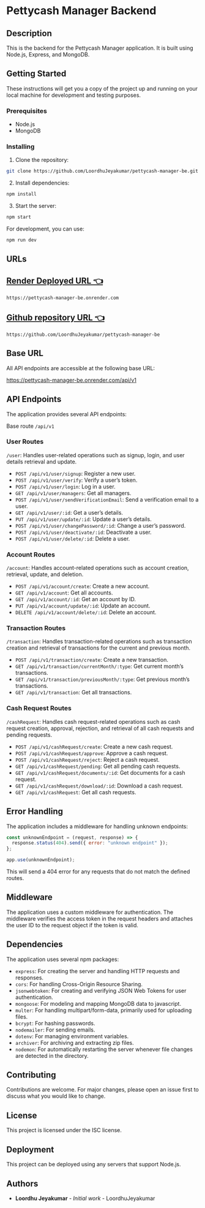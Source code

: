 # Pettycash Manager Backend

## Description

This is the backend for the Pettycash Manager application. It is built using Node.js, Express, and MongoDB.

## Getting Started

These instructions will get you a copy of the project up and running on your local machine for development and testing purposes.

### Prerequisites

- Node.js
- MongoDB

### Installing

1. Clone the repository:

```bash
git clone https://github.com/LoordhuJeyakumar/pettycash-manager-be.git
```

2. Install dependencies:

```bash
npm install
```

3. Start the server:

```bash
npm start
```

For development, you can use:

```bash
npm run dev
```


## **URLs**

## [Render Deployed URL 👈 ](https://pettycash-manager-be.onrender.com)

```
https://pettycash-manager-be.onrender.com
```

## [Github repository URL 👈](https://github.com/LoordhuJeyakumar/pettycash-manager-be)

```
https://github.com/LoordhuJeyakumar/pettycash-manager-be
```

## Base URL

All API endpoints are accessible at the following base URL:

https://pettycash-manager-be.onrender.com/api/v1

## API Endpoints

The application provides several API endpoints:

Base route
`/api/v1`

### User Routes

`/user`: Handles user-related operations such as signup, login, and user details retrieval and update.

- `POST /api/v1/user/signup`: Register a new user.
- `POST /api/v1/user/verify`: Verify a user’s token.
- `POST /api/v1/user/login`: Log in a user.
- `GET /api/v1/user/managers`: Get all managers.
- `POST /api/v1/user/sendVerificationEmail`: Send a verification email to a user.
- `GET /api/v1/user/:id`: Get a user’s details.
- `PUT /api/v1/user/update/:id`: Update a user’s details.
- `POST /api/v1/user/changePassword/:id`: Change a user’s password.
- `POST /api/v1/user/deactivate/:id`: Deactivate a user.
- `POST /api/v1/user/delete/:id`: Delete a user.

### Account Routes

`/account`: Handles account-related operations such as account creation, retrieval, update, and deletion.

- `POST /api/v1/account/create`: Create a new account.
- `GET /api/v1/account`: Get all accounts.
- `GET /api/v1/account/:id`: Get an account by ID.
- `PUT /api/v1/account/update/:id`: Update an account.
- `DELETE /api/v1/account/delete/:id`: Delete an account.

### Transaction Routes

`/transaction`: Handles transaction-related operations such as transaction creation and retrieval of transactions for the current and previous month.

- `POST /api/v1/transaction/create`: Create a new transaction.
- `GET /api/v1/transaction/currentMonth/:type`: Get current month’s transactions.
- `GET /api/v1/transaction/previousMonth/:type`: Get previous month’s transactions.
- `GET /api/v1/transaction`: Get all transactions.

### Cash Request Routes

`/cashRequest`: Handles cash request-related operations such as cash request creation, approval, rejection, and retrieval of all cash requests and pending requests.

- `POST /api/v1/cashRequest/create`: Create a new cash request.
- `POST /api/v1/cashRequest/approve`: Approve a cash request.
- `POST /api/v1/cashRequest/reject`: Reject a cash request.
- `GET /api/v1/cashRequest/pending`: Get all pending cash requests.
- `GET /api/v1/cashRequest/documents/:id`: Get documents for a cash request.
- `GET /api/v1/cashRequest/download/:id`: Download a cash request.
- `GET /api/v1/cashRequest`: Get all cash requests.

## Error Handling

The application includes a middleware for handling unknown endpoints:

```js
const unknownEndpoint = (request, response) => {
  response.status(404).send({ error: "unknown endpoint" });
};

app.use(unknownEndpoint);
```

This will send a 404 error for any requests that do not match the defined routes.

## Middleware

The application uses a custom middleware for authentication. The middleware verifies the access token in the request headers and attaches the user ID to the request object if the token is valid.

## Dependencies

The application uses several npm packages:

- `express`: For creating the server and handling HTTP requests and responses.
- `cors`: For handling Cross-Origin Resource Sharing.
- `jsonwebtoken`: For creating and verifying JSON Web Tokens for user authentication.
- `mongoose`: For modeling and mapping MongoDB data to javascript.
- `multer`: For handling multipart/form-data, primarily used for uploading files.
- `bcrypt`: For hashing passwords.
- `nodemailer`: For sending emails.
- `dotenv`: For managing environment variables.
- `archiver`: For archiving and extracting zip files.
- `nodemon`: For automatically restarting the server whenever file changes are detected in the directory.

## Contributing

Contributions are welcome. For major changes, please open an issue first to discuss what you would like to change.

## License

This project is licensed under the ISC license.

## Deployment

This project can be deployed using any servers that support Node.js.

## Authors

- **Loordhu Jeyakumar** - _Initial work_ - LoordhuJeyakumar
